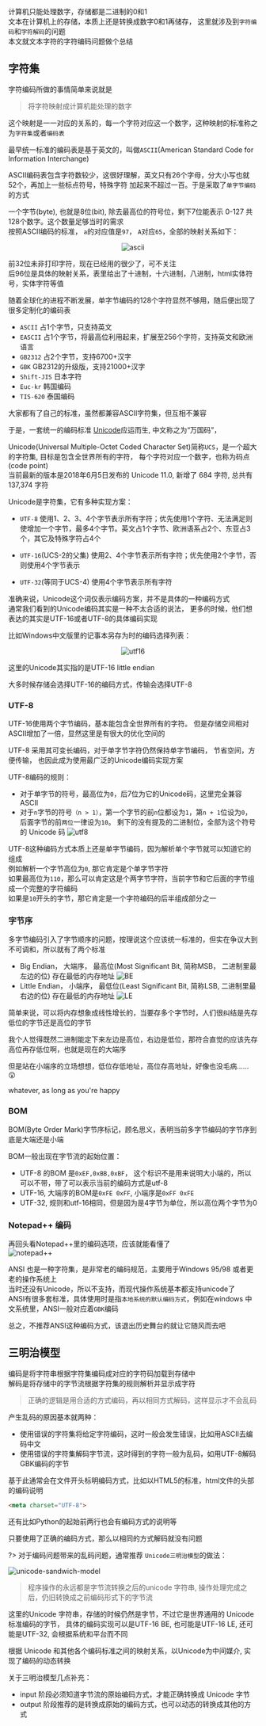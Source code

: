计算机只能处理数字，存储都是二进制的0和1  
文本在计算机上的存储，本质上还是转换成数字0和1再储存， 
这里就涉及到`字符编码`和`字符解码`的问题  
本文就文本字符的字符编码问题做个总结

## 字符集
字符编码所做的事情简单来说就是
> 将字符映射成计算机能处理的数字

这个映射是一一对应的关系的，每一个字符对应这一个数字，这种映射的标准称之为`字符集`或者`编码表`
 
最早统一标准的编码表是基于英文的，叫做`ASCII`(American Standard Code for Information Interchange)

ASCII编码表包含字符数较少，这很好理解，英文只有26个字母，分大小写也就52个，再加上一些标点符号，特殊字符 加起来不超过一百。于是采取了`单字节编码`的方式  

一个字节(byte), 也就是8位(bit), 除去最高位的符号位，剩下7位能表示 0-127 共128个数字。这个数量足够当时的需求  
按照ASCII编码的标准， `a`的对应值是`97`， `A`对应`65`，全部的映射关系如下：

<center>

![ascii](img/ascii.png)
</center>

前32位未非打印字符，现在已经用的很少了，可不关注  
后96位是具体的映射关系，表里给出了十进制，十六进制，八进制，html实体符号，实体字符等值

随着全球化的进程不断发展，单字节编码的128个字符显然不够用，随后便出现了很多定制化的编码表

- `ASCII` 占1个字节，只支持英文
- `EASCII` 占1个字节，将最高位利用起来，扩展至256个字符，支持英文和欧洲语言
- `GB2312` 占2个字节，支持6700+汉字
- `GBK` GB2312的升级版，支持21000+汉字
- `Shift-JIS` 日本字符
- `Euc-kr` 韩国编码
- `TIS-620` 泰国编码

大家都有了自己的标准，虽然都兼容ASCII字符集，但互相不兼容  

于是，一套统一的编码标准 [Unicode](http://www.unicode.org)应运而生, 中文称之为“万国码”，

Unicode(Universal Multiple-Octet Coded Character Set)简称`UCS`，是一个超大的字符集, 目标是包含全世界所有的字符，
每个字符对应一个数字，也称为码点(code point)  
当前最新的版本是2018年6月5日发布的 Unicode 11.0, 新增了 684 字符, 总共有 137,374 字符

Unicode是字符集，它有多种实现方案：
- `UTF-8`
    使用1、2、3、4个字节表示所有字符；优先使用1个字符、无法满足则使增加一个字节，最多4个字节。英文占1个字节、欧洲语系占2个、东亚占3个，其它及特殊字符占4个
    
- `UTF-16`(UCS-2的父集)
    使用2、4个字节表示所有字符；优先使用2个字节，否则使用4个字节表示
- `UTF-32`(等同于UCS-4)
    使用4个字节表示所有字符

准确来说，Unicode这个词仅表示编码方案，并不是具体的一种编码方式  
通常我们看到的Unicode编码其实是一种不太合适的说法，
更多的时候，他们想表达的其实是UTF-16或者UTF-8的具体编码实现  

比如Windows中文版里的记事本另存为时的编码选择列表：
<center>

![utf16](img/utf16.png)
</center>
这里的Unicode其实指的是UTF-16 little endian

大多时候存储会选择UTF-16的编码方式，传输会选择UTF-8

### UTF-8
UTF-16使用两个字节编码，基本能包含全世界所有的字符。 但是存储空间相对ASCII增加了一倍，显然这里是有很大的优化空间的  

UTF-8 采用其可变长编码，对于单字节字符仍然保持单字节编码， 节省空间，方便传输， 也因此成为使用最广泛的Unicode编码实现方案  

UTF-8编码的规则：
- 对于单字节的符号，最高位为`0`，后7位为它的Unicode码，这里完全兼容ASCII
- 对于`n`字节的符号`（n > 1）`，第一个字节的前`n`位都设为`1`，第`n + 1`位设为`0`，后面字节的前`两位`一律设为`10`。
    剩下的没有提及的二进制位，全部为这个符号的 Unicode 码
    ![utf8](img/utf8.jpg)

UTF-8这种编码方式本质上还是单字节编码，因为解析单个字节就可以知道它的组成  
例如解析一个字节高位为`0`, 那它肯定是个单字节字符  
如果最高位为`110`，那么可以肯定这是个两字节字符，当前字节和它后面的字节组成一个完整的字符编码  
如果是`10`开头的字节，那它肯定是一个字符编码的后半组成部分之一

### 字节序
多字节编码引入了字节顺序的问题，按理说这个应该统一标准的，但实在争议大到不可调和，所以就有了两个标准    

- Big Endian， 大端序， 最高位(Most Significant Bit, 简称MSB， 二进制里最左边的位) 存在最低的内存地址
    ![BE](img/Big-Endian.svg.png)
- Little Endian， 小端序， 最低位(Least Significant Bit, 简称LSB, 二进制里最右边的位) 存在最低的内存地址
    ![LE](img/Little-Endian.svg.png)

简单来说，可以将内存想象成线性增长的，当要存多个字节时，人们很纠结是先存低位的字节还是高位的字节  

我个人觉得既然二进制能定下来左边是高位，右边是低位，那符合直觉的应该先存高位再存低位啊，也就是现在的大端序  

但是站在小端序的立场想想，低位存低地址，高位存高地址，好像也没毛病…… 😲

whatever, as long as you're happy

### BOM
BOM(Byte Order Mark)字节序标记，顾名思义，表明当前多字节编码的字节序到底是大端还是小端

BOM一般出现在字节流的起始位置：
- UTF-8 的BOM 是`0xEF,0xBB,0xBF`， 这个标识不是用来说明大小端的，所以可以不带，带了可以表示当前的编码方式是utf-8
- UTF-16, 大端序的BOM是`0xFE 0xFF`, 小端序是`0xFF 0xFE`
- UTF-32, 规则和utf-16相同，但是因为是4字节为单位，所以高位两个字节为0

### Notepad++ 编码
再回头看Notepad++里的编码选项，应该就能看懂了  
![notepad++](img/notepad++encoding.png)

ANSI 也是一种字符集，是非常老的编码规范，主要用于Windows 95/98 或者更老的操作系统上  
当时还没有Unicode，所以不支持，而现代操作系统基本都支持unicode了  
ANSI有很多套标准，具体使用时是指`本地系统的默认编码方式`，例如在windows 中文系统里，ANSI一般对应着`GBK`编码

总之，不推荐ANSI这种编码方式，该退出历史舞台的就让它随风而去吧

## 三明治模型
编码是将字符串根据字符集编码成对应的字符码加载到存储中  
解码是将存储中的字节流根据字符集的规则解析并显示成字符
> 正确的逻辑是用合适的方式编码，再以相同方式解码，这样显示才不会乱码

产生乱码的原因基本就两种：
- 使用错误的字符集将给定字符编码，这时一般会发生错误，比如用ASCII去编码中文
- 使用错误的字符集解码字节流，这时得到的字符一般为乱码，如用UTF-8解码GBK编码的字节

基于此通常会在文件开头标明编码方式，比如以HTML5的标准，html文件的头部的编码说明
```html
<meta charset="UTF-8">
```

还有比如Python的起始前两行也会有编码方式的说明等

只要使用了正确的编码方式，那么以相同的方式解码就没有问题  

?> 对于编码问题带来的乱码问题，通常推荐 `Unicode三明治模型`的做法：

![unicode-sandwich-model](img/unicode-sandwich.png)

> 程序操作的永远都是字节流转换之后的unicode 字符串, 操作处理完成之后，仍旧转换成之前编码形式下的字节流

这里的Unicode 字符串，存储的时候仍然是字节，不过它是世界通用的 Unicode标准编码的字节，
具体的编码实现可以是UTF-16 BE, 也可能是UTF-16 LE, 还可能是UTF-32, 会根据系统和平台而不同

根据 Unicode 和其他各个编码标准之间的映射关系，以Unicode为中间媒介, 实现了编码的动态转换

关于三明治模型几点补充：
- input 阶段必须知道字节流的原始编码方式，才能正确转换成 Unicode 字节
- output 阶段推荐的是转换成原始的编码方式，也可以动态的转换成其他的方式
